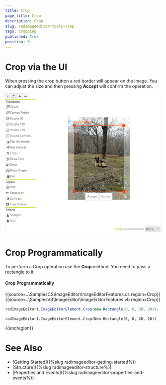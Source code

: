 ```yaml
---
title: Crop
page_title: Crop
description: Crop
slug: radimageeditor-tools-crop
tags: cropping
published: True
position: 6
---
```


# Crop via the UI

When pressing the crop button a red border will appear on the image. You can adjust the size and then pressing __Accept__ will confirm the operation.

![](images/image-editor-crop001.png)

# Crop Programmatically

To perform a Crop operation use the __Crop__ method. You need to pass a rectangle to it.

#### Crop Programmatically

{{source=..\SamplesCS\ImageEditor\ImageEditorFeatures.cs region=Crop}} 
{{source=..\SamplesVB\ImageEditor\ImageEditorFeatures.vb region=Crop}}
````C#
radImageEditor1.ImageEditorElement.Crop(new Rectangle(0, 0, 20, 20));

````
````VB.NET
radImageEditor1.ImageEditorElement.Crop(New Rectangle(0, 0, 20, 20))

````



{{endregion}}

# See Also

* [Getting Started]({%slug radimageeditor-getting-started%})
* [Structure]({%slug radimageeditor-structure%})
* [Properties and Events]({%slug radimageeditor-properties-and-events%})